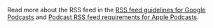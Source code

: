 Read more about the RSS feed in
the [RSS feed guidelines for Google Podcasts](https://support.google.com/podcast-publishers/answer/9889544?sjid=3442458601435072975-NA) and
[Podcast RSS feed requirements for Apple Podcasts](https://podcasters.apple.com/support/823-podcast-requirements).
